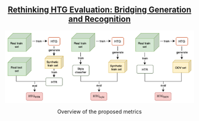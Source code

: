 <h2 align="center"><a href="https://arxiv.org/pdf/2409.02683">Rethinking HTG Evaluation: Bridging Generation and Recognition</a></h2>

<div style="display: flex; flex-direction: column; align-items: center; ">
<img src="imgs/metrics_htg.png" style="width: 100%;">
</div>
<p align="center" style="margin-bottom: 10px;">
Overview of the proposed metrics
</p>

